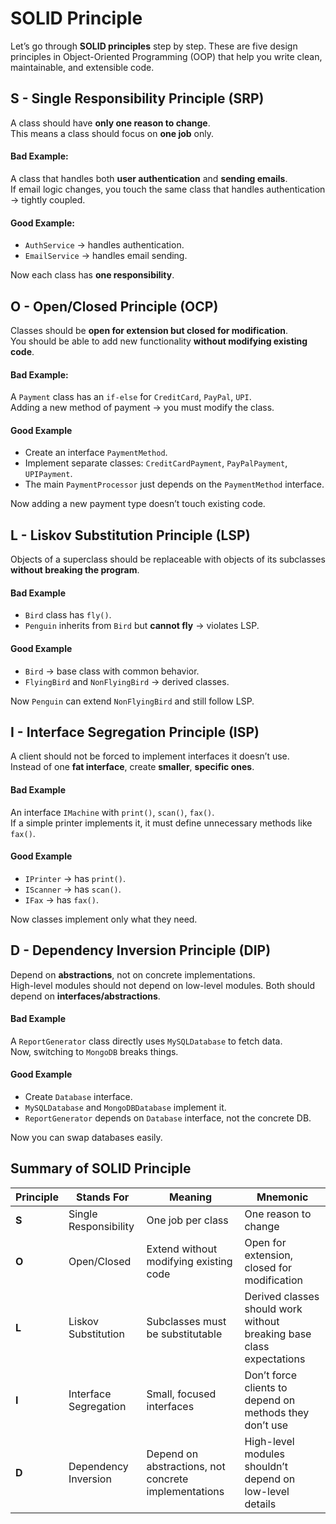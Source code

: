 # SOLID Principle

Let’s go through **SOLID principles** step by step. These are five design principles in Object-Oriented Programming (OOP) that help you write clean, maintainable, and extensible code.

## S - Single Responsibility Principle (SRP)

A class should have **only one reason to change**. <br>
This means a class should focus on **one job** only.

#### Bad Example:

A class that handles both **user authentication** and **sending emails**. <br>
If email logic changes, you touch the same class that handles authentication → tightly coupled.

#### Good Example:

- `AuthService` → handles authentication.
- `EmailService` → handles email sending.

Now each class has **one responsibility**.

## O - Open/Closed Principle (OCP)

Classes should be **open for extension but closed for modification**. <br>
You should be able to add new functionality **without modifying existing code**.

#### Bad Example:

A `Payment` class has an `if-else` for `CreditCard`, `PayPal`, `UPI`. <br>
Adding a new method of payment → you must modify the class.

#### Good Example

- Create an interface `PaymentMethod`.
- Implement separate classes: `CreditCardPayment`, `PayPalPayment`, `UPIPayment`.
- The main `PaymentProcessor` just depends on the `PaymentMethod` interface.

Now adding a new payment type doesn’t touch existing code.

## L - Liskov Substitution Principle (LSP)

Objects of a superclass should be replaceable with objects of its subclasses **without breaking the program**.

#### Bad Example

- `Bird` class has `fly()`.
- `Penguin` inherits from `Bird` but **cannot fly** → violates LSP.

#### Good Example

- `Bird` → base class with common behavior.
- `FlyingBird` and `NonFlyingBird` → derived classes.

Now `Penguin` can extend `NonFlyingBird` and still follow LSP.

## I - Interface Segregation Principle (ISP)

A client should not be forced to implement interfaces it doesn’t use. <br>
Instead of one **fat interface**, create **smaller**, **specific ones**.

#### Bad Example

An interface `IMachine` with `print()`, `scan()`, `fax()`. <br>
If a simple printer implements it, it must define unnecessary methods like `fax()`.

#### Good Example

- `IPrinter` → has `print()`.
- `IScanner` → has `scan()`.
- `IFax` → has `fax()`.

Now classes implement only what they need.

## D - Dependency Inversion Principle (DIP)

Depend on **abstractions**, not on concrete implementations. <br>
High-level modules should not depend on low-level modules. Both should depend on **interfaces/abstractions**.

#### Bad Example

A `ReportGenerator` class directly uses `MySQLDatabase` to fetch data. <br>
Now, switching to `MongoDB` breaks things.

#### Good Example

- Create `Database` interface.
- `MySQLDatabase` and `MongoDBDatabase` implement it.
- `ReportGenerator` depends on `Database` interface, not the concrete DB.

Now you can swap databases easily.

## Summary of SOLID Principle

| Principle | Stands For            | Meaning                                              | Mnemonic                                                             |
| --------- | --------------------- | ---------------------------------------------------- | -------------------------------------------------------------------- |
| **S**     | Single Responsibility | One job per class                                    | One reason to change                                                 |
| **O**     | Open/Closed           | Extend without modifying existing code               | Open for extension, closed for modification                          |
| **L**     | Liskov Substitution   | Subclasses must be substitutable                     | Derived classes should work without breaking base class expectations |
| **I**     | Interface Segregation | Small, focused interfaces                            | Don’t force clients to depend on methods they don’t use              |
| **D**     | Dependency Inversion  | Depend on abstractions, not concrete implementations | High-level modules shouldn’t depend on low-level details             |
